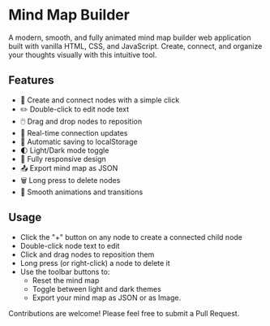 # Mind Map Builder

A modern, smooth, and fully animated mind map builder web application built with vanilla HTML, CSS, and JavaScript. Create, connect, and organize your thoughts visually with this intuitive tool.

## Features

- 🎯 Create and connect nodes with a simple click
- ✏️ Double-click to edit node text
- 🖱️ Drag and drop nodes to reposition
- 🔄 Real-time connection updates
- 💾 Automatic saving to localStorage
- 🌓 Light/Dark mode toggle
- 📱 Fully responsive design
- 📤 Export mind map as JSON
- 🗑️ Long press to delete nodes
- 🎨 Smooth animations and transitions

## Usage

- Click the "+" button on any node to create a connected child node
- Double-click node text to edit
- Click and drag nodes to reposition them
- Long press (or right-click) a node to delete it
- Use the toolbar buttons to:
  - Reset the mind map
  - Toggle between light and dark themes
  - Export your mind map as JSON or as Image.



Contributions are welcome! Please feel free to submit a Pull Request. 